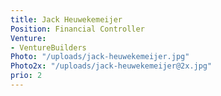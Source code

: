 ```yaml
---
title: Jack Heuwekemeijer
Position: Financial Controller
Venture:
- VentureBuilders
Photo: "/uploads/jack-heuwekemeijer.jpg"
Photo2x: "/uploads/jack-heuwekemeijer@2x.jpg"
prio: 2
---
```


